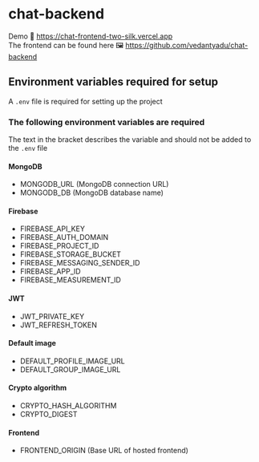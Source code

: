 # chat-backend
Demo 📃 https://chat-frontend-two-silk.vercel.app  
The frontend can be found here 🖼️ https://github.com/vedantyadu/chat-backend
## Environment variables required for setup  
A `.env` file is required for setting up the project
### The following environment variables are required  
The text in the bracket describes the variable and should not be added to the `.env` file
#### MongoDB
- MONGODB_URL (MongoDB connection URL)
- MONGODB_DB (MongoDB database name)
#### Firebase
- FIREBASE_API_KEY
- FIREBASE_AUTH_DOMAIN
- FIREBASE_PROJECT_ID
- FIREBASE_STORAGE_BUCKET
- FIREBASE_MESSAGING_SENDER_ID
- FIREBASE_APP_ID
- FIREBASE_MEASUREMENT_ID
#### JWT
- JWT_PRIVATE_KEY
- JWT_REFRESH_TOKEN
#### Default image
- DEFAULT_PROFILE_IMAGE_URL
- DEFAULT_GROUP_IMAGE_URL
#### Crypto algorithm
- CRYPTO_HASH_ALGORITHM
- CRYPTO_DIGEST
#### Frontend
- FRONTEND_ORIGIN (Base URL of hosted frontend)
